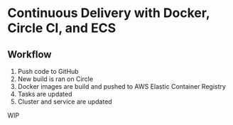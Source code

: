 # Continuous Delivery with Docker, Circle CI, and ECS

## Workflow

1. Push code to GitHub
1. New build is ran on Circle
  1. Docker images are build and pushed to AWS Elastic Container Registry
  1. Tasks are updated
  1. Cluster and service are updated


WIP
